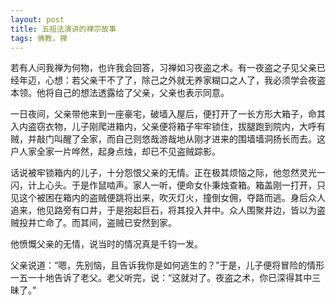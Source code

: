 ```yaml
--- 
layout: post
title: 五祖法演讲的禅宗故事
tags: 佛教，禅
---
```


若有人问我禅为何物，也许我会回答，习禅如习夜盗之术。有一夜盗之子见父亲已经年迈，心想：若父亲干不了了，除己之外就无养家糊口之人了，我必须学会夜盗本领。他将自己的想法透露给了父亲，父亲也表示同意。

一日夜间，父亲带他来到一座豪宅，破墙入屋后，便打开了一长方形大箱子，命其入内盗窃衣物，儿子刚爬进箱内，父亲便将箱子牢牢锁住，拔腿跑到院内，大呼有贼，并敲门叫醒了全家，而自己则悠哉游哉地从刚才进来的围墙墙洞扬长而去。这户人家全家一片哗然，起身点烛，却已不见盗贼踪影。

话说被牢锁箱内的儿子，十分怨恨父亲的无情。正在极其烦恼之际，他忽然灵光一闪，计上心头。于是作鼠啮声。家人一听，便命女仆秉烛查箱。箱盖刚一打开，只见这个被困在箱内的盗贼便跳将出来，吹灭灯火，撞倒女佣，夺路而逃。身后众人追来，他见路旁有口井，于是抱起巨石，将其投入井中。众人围聚井边，皆以为盗贼投井亡命了。而其间，盗贼已安然到家。

他愤慨父亲的无情，说当时的情况真是千钧一发。

父亲说道：“嗯，先别恼，且告诉我你是如何逃生的？”于是，儿子便将冒险的情形一五一十地告诉了老父。老父听完，说：“这就对了。夜盗之术，你已深得其中三昧了。”